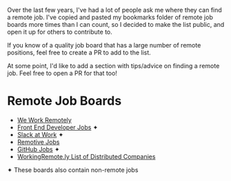 Over the last few years, I've had a lot of people ask me where they can find a remote job. I've copied and pasted my bookmarks folder of remote job boards more times than I can count, so I decided to make the list public, and open it up for others to contribute to.

If you know of a quality job board that has a large number of remote positions, feel free to create a PR to add to the list.

At some point, I'd like to add a section with tips/advice on finding a remote job. Feel free to open a PR for that too!

# Remote Job Boards
- [We Work Remotely](https://weworkremotely.com/)
- [Front End Developer Jobs](http://frontenddeveloperjob.com/) ✦
- [Slack at Work](http://slackatwork.com/) ✦
- [Remotive Jobs](http://jobs.remotive.io/)
- [GitHub Jobs](https://jobs.github.com/positions?description=remote&location=) ✦
- [WorkingRemote.ly List of Distributed Companies](http://workingremote.ly/leaders/distributed-companies/)

✦ These boards also contain non-remote jobs
